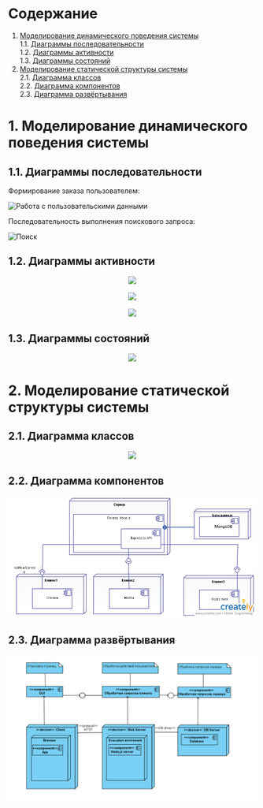 # Содержание
1. [Моделирование динамического поведения системы](#1)  
1.1. [Диаграммы последовательности](#1.1)  
1.2. [Диаграммы активности](#1.2)   
1.3. [Диаграммы состояний](#1.3)  
2. [Моделирование статической структуры системы](#2)  
2.1. [Диаграмма классов](#2.1)  
2.2. [Диаграмма компонентов](#2.2)  
2.3. [Диаграмма развёртывания](#2.3)  

<a name="1"/>

#  1. Моделирование динамического поведения системы

<a name="1.1"/>

##  1.1. Диаграммы последовательности

Формирование заказа пользователем:

![Работа с пользовательскими данными](/sequance_order_d.png)

Последовательность выполнения поискового запроса:

![Поиск](/sequance_search_d.png)

<a name="1.2"/>

##  1.2. Диаграммы активности

<p align="center">
  <img src="https://github.com/R3g3m/TRTPO/blob/diagram/Diagrams/action_catalog_d.png">
</p>

<p align="center">
  <img src="https://github.com/R3g3m/TRTPO/blob/diagram/Diagrams/action_reg_d.png">
</p>

<p align="center">
  <img src="https://github.com/R3g3m/TRTPO/blob/diagram/Diagrams/images/action_order_d.png">
</p>

<a name="1.3"/>

##  1.3. Диаграммы состояний

<p align="center">
  <img src="https://github.com/R3g3m/TRTPO/blob/diagram/Diagrams/use_d.png">
</p>

#  2. Моделирование статической структуры системы

<a name="2.1"/>

##  2.1. Диаграмма классов

<p align="center">
  <img src="https://github.com/R3g3m/TRTPO/blob/diagram/Diagrams/class_d.png">
</p>

<a name="2.2"/>

##  2.2. Диаграмма компонентов

![Диаграмма компонентов](component_d.png)

<a name="2.3"/>

##  2.3. Диаграмма развёртывания

![Диаграмма развёртывания](deployment_d.png)
